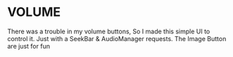 # VOLUME
There was a trouble in my volume buttons, So I made this simple UI to control it.
Just with a SeekBar & AudioManager requests. The Image Button are just for fun
